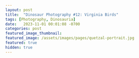 ```yaml
---
layout: post
title:  "Dinosaur Photography #12: Virginia Birds"
tags: [Photography, Dinosauria]
date:   2023-11-01 00:01:08 -0700
categories: post
featured_image_thumbnail:
featured_image: /assets/images/pages/quetzal-portrait.jpg
featured: true
hidden: true
---
```


